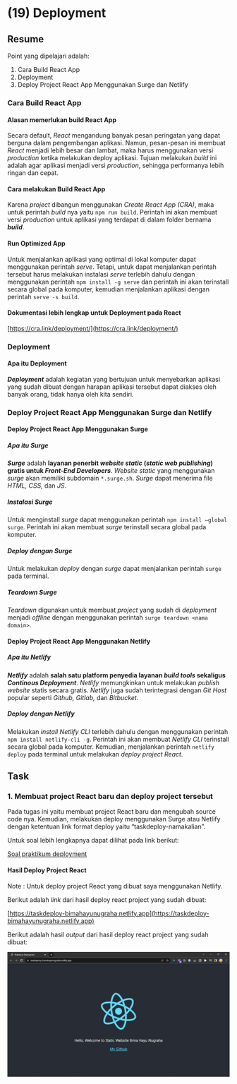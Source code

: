 # (19) Deployment

## Resume

Point yang dipelajari adalah:

1. Cara Build React App
2. Deployment
3. Deploy Project React App Menggunakan Surge dan Netlify

### Cara Build React App

#### Alasan memerlukan build React App

Secara default, _React_ mengandung banyak pesan peringatan yang dapat berguna dalam pengembangan aplikasi. Namun, pesan-pesan ini membuat _React_ menjadi lebih besar dan lambat, maka harus menggunakan versi _production_ ketika melakukan deploy aplikasi. Tujuan melakukan _build_ ini adalah agar aplikasi menjadi versi _production_, sehingga performanya lebih ringan dan cepat.

#### Cara melakukan Build React App

Karena _project_ dibangun menggunakan _Create React App (CRA)_, maka untuk perintah _build_ nya yaitu `npm run build`. Perintah ini akan membuat versi _production_ untuk aplikasi yang terdapat di dalam folder bernama _**build**_.

#### Run Optimized App

Untuk menjalankan aplikasi yang optimal di lokal komputer dapat menggunakan perintah _serve_. Tetapi, untuk dapat menjalankan perintah tersebut harus melakukan instalasi _serve_ terlebih dahulu dengan menggunakan perintah `npm install -g serve` dan perintah ini akan terinstall secara global pada komputer, kemudian menjalankan aplikasi dengan perintah `serve -s build`.

#### Dokumentasi lebih lengkap untuk Deployment pada React

[https://cra.link/deployment/](https://cra.link/deployment/)

### Deployment

#### Apa itu Deployment

_**Deployment**_ adalah kegiatan yang bertujuan untuk menyebarkan aplikasi yang sudah dibuat dengan harapan aplikasi tersebut dapat diakses oleh banyak orang, tidak hanya oleh kita sendiri.

### Deploy Project React App Menggunakan Surge dan Netlify

#### Deploy Project React App Menggunakan Surge

##### Apa itu Surge

_**Surge**_ adalah **layanan penerbit _website static_ (_static web publishing_) gratis untuk _Front-End Developers_**. _Website static_ yang menggunakan _surge_ akan memiliki subdomain `*.surge.sh`. _Surge_ dapat menerima file _HTML, CSS,_ dan _JS_.

##### Instalasi Surge

Untuk menginstall _surge_ dapat menggunakan perintah `npm install –global surge`. Perintah ini akan membuat _surge_ terinstall secara global pada komputer.

##### Deploy dengan Surge

Untuk melakukan _deploy_ dengan _surge_ dapat menjalankan perintah `surge` pada terminal.

##### Teardown Surge

_Teardown_ digunakan untuk membuat _project_ yang sudah di _deployment_ menjadi _offline_ dengan menggunakan perintah `surge teardown <nama domain>`.

#### Deploy Project React App Menggunakan Netlify

##### Apa itu Netlify

_**Netlify**_ adalah **salah satu platform penyedia layanan _build tools_ sekaligus _Continous Deployment_**. _Netlify_ memungkinkan untuk melakukan _publish website_ statis secara gratis. _Netlify_ juga sudah terintegrasi dengan _Git Host_ popular seperti _Github, Gitlab,_ dan _Bitbucket_.

##### Deploy dengan Netlify

Melakukan _install Netlify CLI_ terlebih dahulu dengan menggunakan perintah `npm install netlify-cli -g`. Perintah ini akan membuat _Netlify CLI_ terinstall secara global pada komputer. Kemudian, menjalankan perintah `netlify deploy` pada terminal untuk melakukan _deploy project React_.

## Task

### 1. Membuat project React baru dan deploy project tersebut

Pada tugas ini yaitu membuat project React baru dan mengubah source code nya. Kemudian, melakukan deploy menggunakan Surge atau Netlify dengan ketentuan link format deploy yaitu “taskdeploy-namakalian”.

Untuk soal lebih lengkapnya dapat dilihat pada link berikut:

[Soal praktikum deployment](https://docs.google.com/document/d/1aSMZRdwOlMiwqWwzOKLSGj06jSeMyCa-TcAIjvpFTfQ/edit?usp=sharing)

#### Hasil Deploy Project React

Note : Untuk deploy project React yang dibuat saya menggunakan Netlify.

Berikut adalah _link_ dari hasil deploy react project yang sudah dibuat:

[https://taskdeploy-bimahayunugraha.netlify.app](https://taskdeploy-bimahayunugraha.netlify.app)

Berikut adalah hasil _output_ dari hasil deploy react project yang sudah dibuat:

![tampilan-website-yang-sudah-di-deploy-menggunakan-netlify](./screenshots/Tampilan%20website%20yang%20sudah%20di%20deploy%20dengan%20netlify.png)
